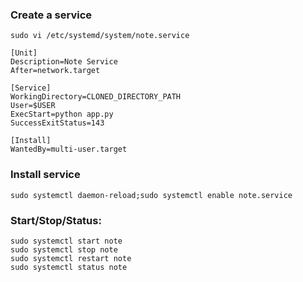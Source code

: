 ### Create a service 

```
sudo vi /etc/systemd/system/note.service

[Unit]
Description=Note Service
After=network.target

[Service]
WorkingDirectory=CLONED_DIRECTORY_PATH
User=$USER
ExecStart=python app.py
SuccessExitStatus=143

[Install]
WantedBy=multi-user.target
```

### Install service

```
sudo systemctl daemon-reload;sudo systemctl enable note.service
```

### Start/Stop/Status:

```
sudo systemctl start note
sudo systemctl stop note
sudo systemctl restart note
sudo systemctl status note
```
